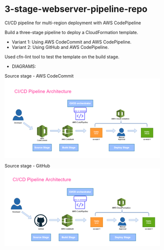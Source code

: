 # 3-stage-webserver-pipeline-repo

CI/CD pipeline for multi-region deployment with AWS CodePipeline

Build a three-stage pipeline to deploy a CloudFormation template.
- Variant 1: Using AWS CodeCommit and AWS CodePipeline.
- Variant 2: Using GitHub and AWS CodePipeline.

Used cfn-lint tool to test the template on the build stage.

- DIAGRAMS:

Source stage - AWS CodeCommit
![](images/diagram.drawio.png)

Source stage - GitHub
![](images/diagram-1.drawio.png)